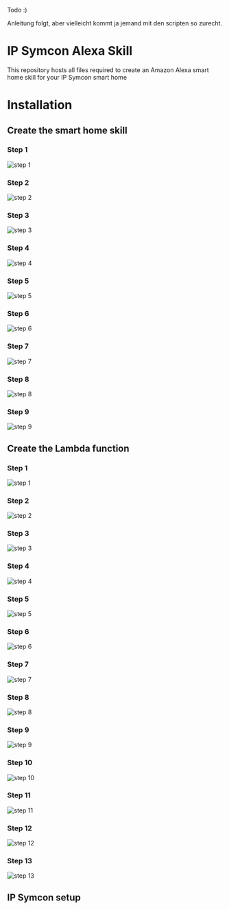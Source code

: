 Todo :)

Anleitung folgt, aber vielleicht kommt ja jemand mit den scripten so zurecht.

# IP Symcon Alexa Skill

This repository hosts all files required to create an Amazon Alexa smart home skill for your IP Symcon smart home


# Installation

## Create the smart home skill

### Step 1
![step 1](https://github.com/Mulder8472/ipsymcon-alexaskill/raw/master/skill-setup/skill_1.PNG)

### Step 2
![step 2](https://github.com/Mulder8472/ipsymcon-alexaskill/raw/master/skill-setup/skill_2.PNG)

### Step 3
![step 3](https://github.com/Mulder8472/ipsymcon-alexaskill/raw/master/skill-setup/skill_3.PNG)

### Step 4
![step 4](https://github.com/Mulder8472/ipsymcon-alexaskill/raw/master/skill-setup/skill_4.PNG)

### Step 5
![step 5](https://github.com/Mulder8472/ipsymcon-alexaskill/raw/master/skill-setup/skill_5.PNG)

### Step 6
![step 6](https://github.com/Mulder8472/ipsymcon-alexaskill/raw/master/skill-setup/skill_6.PNG)

### Step 7
![step 7](https://github.com/Mulder8472/ipsymcon-alexaskill/raw/master/skill-setup/skill_7.PNG)

### Step 8
![step 8](https://github.com/Mulder8472/ipsymcon-alexaskill/raw/master/skill-setup/skill_8.PNG)

### Step 9
![step 9](https://github.com/Mulder8472/ipsymcon-alexaskill/raw/master/skill-setup/skill_9.PNG)


## Create the Lambda function

### Step 1
![step 1](https://github.com/Mulder8472/ipsymcon-alexaskill/raw/master/lambda-setup/lambda_1.PNG)

### Step 2
![step 2](https://github.com/Mulder8472/ipsymcon-alexaskill/raw/master/lambda-setup/lambda_2.PNG)

### Step 3
![step 3](https://github.com/Mulder8472/ipsymcon-alexaskill/raw/master/lambda-setup/lambda_3.PNG)

### Step 4
![step 4](https://github.com/Mulder8472/ipsymcon-alexaskill/raw/master/lambda-setup/lambda_4.PNG)

### Step 5
![step 5](https://github.com/Mulder8472/ipsymcon-alexaskill/raw/master/lambda-setup/lambda_5_get_app_id.PNG)

### Step 6
![step 6](https://github.com/Mulder8472/ipsymcon-alexaskill/raw/master/lambda-setup/lambda_6.PNG)

### Step 7
![step 7](https://github.com/Mulder8472/ipsymcon-alexaskill/raw/master/lambda-setup/lambda_7.PNG)

### Step 8
![step 8](https://github.com/Mulder8472/ipsymcon-alexaskill/raw/master/lambda-setup/lambda_8.PNG)

### Step 9
![step 9](https://github.com/Mulder8472/ipsymcon-alexaskill/raw/master/lambda-setup/lambda_9.PNG)

### Step 10
![step 10](https://github.com/Mulder8472/ipsymcon-alexaskill/raw/master/lambda-setup/lambda_10.PNG)

### Step 11
![step 11](https://github.com/Mulder8472/ipsymcon-alexaskill/raw/master/lambda-setup/lambda_11.PNG)

### Step 12
![step 12](https://github.com/Mulder8472/ipsymcon-alexaskill/raw/master/lambda-setup/lambda_12.PNG)

### Step 13
![step 13](https://github.com/Mulder8472/ipsymcon-alexaskill/raw/master/lambda-setup/lambda_13.PNG)



## IP Symcon setup




























